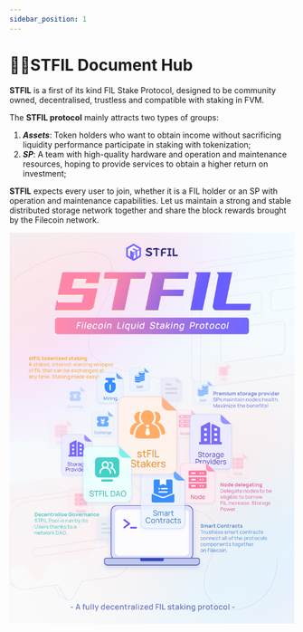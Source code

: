```yaml
---
sidebar_position: 1
---
```


# 👋🏻STFIL Document Hub

**STFIL** is a first of its kind FIL Stake Protocol, designed to be community owned, decentralised, trustless and compatible with staking in FVM.

The **STFIL protocol** mainly attracts two types of groups:

1. _**Assets**_: Token holders who want to obtain income without sacrificing liquidity performance participate in staking with tokenization;
2. _**SP**_: A team with high-quality hardware and operation and maintenance resources, hoping to provide services to obtain a higher return on investment;

**STFIL** expects every user to join, whether it is a FIL holder or an SP with operation and maintenance capabilities. Let us maintain a strong and stable distributed storage network together and share the block rewards brought by the Filecoin network.

![](poster.png)

